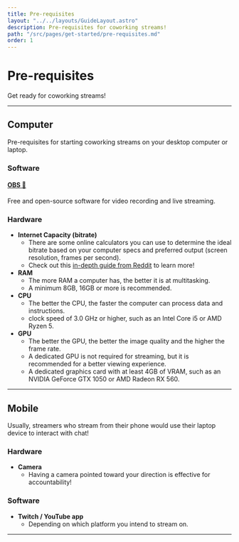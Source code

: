 ```yaml
---
title: Pre-requisites
layout: "../../layouts/GuideLayout.astro"
description: Pre-requisites for coworking streams!
path: "/src/pages/get-started/pre-requisites.md"
order: 1
---
```


# Pre-requisites

Get ready for coworking streams!

---

## Computer

Pre-requisites for starting coworking streams on your desktop computer or laptop.

### Software

#### [OBS 🔗](https://obsproject.com/)
Free and open-source software for video recording and live streaming.

### Hardware

- **Internet Capacity (bitrate)**
  - There are some online calculators you can use to determine the ideal bitrate based on your computer specs and preferred output (screen resolution, frames per second).
  - Check out this [in-depth guide from Reddit](https://www.reddit.com/r/Twitch/comments/2dz7ru/bitrates_resolutions_and_quality/) to learn more!
- **RAM**
  - The more RAM a computer has, the better it is at multitasking.
  - A minimum 8GB, 16GB or more is recommended.
- **CPU**
  - The better the CPU, the faster the computer can process data and instructions.
  - clock speed of 3.0 GHz or higher, such as an Intel Core i5 or AMD Ryzen 5.
- **GPU**
  - The better the GPU, the better the image quality and the higher the frame rate. 
  - A dedicated GPU is not required for streaming, but it is recommended for a better viewing experience.
  - A dedicated graphics card with at least 4GB of VRAM, such as an NVIDIA GeForce GTX 1050 or AMD Radeon RX 560.

---

## Mobile

Usually, streamers who stream from their phone would use their laptop device to interact with chat!

### Hardware

- **Camera**
  - Having a camera pointed toward your direction is effective for accountability!

### Software

- **Twitch / YouTube app**
  - Depending on which platform you intend to stream on.

---